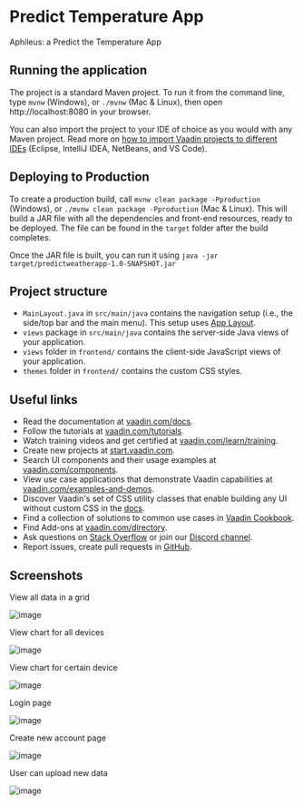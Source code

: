 # Predict Temperature App

<!-- This project can be used as a starting point to create your own Vaadin application with Spring Boot.
It contains all the necessary configuration and some placeholder files to get you started. -->

Aphileus: a Predict the Temperature App

## Running the application

The project is a standard Maven project. To run it from the command line,
type `mvnw` (Windows), or `./mvnw` (Mac & Linux), then open
http://localhost:8080 in your browser.

You can also import the project to your IDE of choice as you would with any
Maven project. Read more on [how to import Vaadin projects to different 
IDEs](https://vaadin.com/docs/latest/flow/guide/step-by-step/importing) (Eclipse, IntelliJ IDEA, NetBeans, and VS Code).

## Deploying to Production

To create a production build, call `mvnw clean package -Pproduction` (Windows),
or `./mvnw clean package -Pproduction` (Mac & Linux).
This will build a JAR file with all the dependencies and front-end resources,
ready to be deployed. The file can be found in the `target` folder after the build completes.

Once the JAR file is built, you can run it using
`java -jar target/predictweatherapp-1.0-SNAPSHOT.jar`

## Project structure

- `MainLayout.java` in `src/main/java` contains the navigation setup (i.e., the
  side/top bar and the main menu). This setup uses
  [App Layout](https://vaadin.com/components/vaadin-app-layout).
- `views` package in `src/main/java` contains the server-side Java views of your application.
- `views` folder in `frontend/` contains the client-side JavaScript views of your application.
- `themes` folder in `frontend/` contains the custom CSS styles.

## Useful links

- Read the documentation at [vaadin.com/docs](https://vaadin.com/docs).
- Follow the tutorials at [vaadin.com/tutorials](https://vaadin.com/tutorials).
- Watch training videos and get certified at [vaadin.com/learn/training](https://vaadin.com/learn/training).
- Create new projects at [start.vaadin.com](https://start.vaadin.com/).
- Search UI components and their usage examples at [vaadin.com/components](https://vaadin.com/components).
- View use case applications that demonstrate Vaadin capabilities at [vaadin.com/examples-and-demos](https://vaadin.com/examples-and-demos).
- Discover Vaadin's set of CSS utility classes that enable building any UI without custom CSS in the [docs](https://vaadin.com/docs/latest/ds/foundation/utility-classes). 
- Find a collection of solutions to common use cases in [Vaadin Cookbook](https://cookbook.vaadin.com/).
- Find Add-ons at [vaadin.com/directory](https://vaadin.com/directory).
- Ask questions on [Stack Overflow](https://stackoverflow.com/questions/tagged/vaadin) or join our [Discord channel](https://discord.gg/MYFq5RTbBn).
- Report issues, create pull requests in [GitHub](https://github.com/vaadin/platform).

## Screenshots
View all data in a grid

![image](https://user-images.githubusercontent.com/104175839/164593460-146310dc-a33f-4aae-8bd1-48242c6d34b4.png)

View chart for all devices

![image](https://user-images.githubusercontent.com/104175839/164593432-75415c05-7cb8-4f99-9690-294c56526b4a.png)

View chart for certain device

![image](https://user-images.githubusercontent.com/104175839/164593449-c16ddb28-7bf9-49ea-8519-28f8e36f7228.png)

Login page

![image](https://user-images.githubusercontent.com/104175839/164593518-c1925f7b-6650-437e-b7ac-2ac333c38ca9.png)

Create new account page

![image](https://user-images.githubusercontent.com/104175839/164593542-08e29963-fc3d-4b5f-9c88-183f50e59e1b.png)

User can upload new data

![image](https://user-images.githubusercontent.com/104175839/164593564-539a5fba-29c1-4f34-9140-956684013e40.png)



